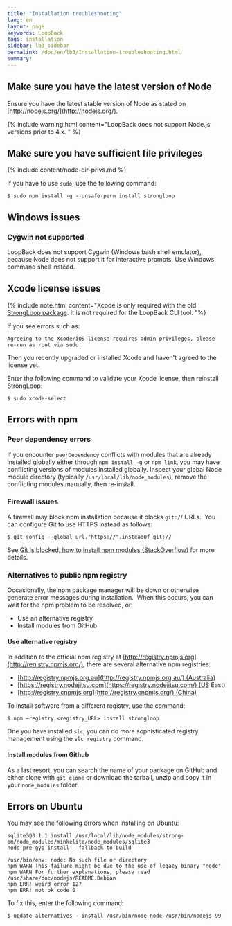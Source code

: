 ```yaml
---
title: "Installation troubleshooting"
lang: en
layout: page
keywords: LoopBack
tags: installation
sidebar: lb3_sidebar
permalink: /doc/en/lb3/Installation-troubleshooting.html
summary:
---
```


## Make sure you have the latest version of Node

Ensure you have the latest stable version of Node as stated on [http://nodejs.org/](http://nodejs.org/).  

{% include warning.html content="LoopBack does not support Node.js versions prior to 4.x.
" %}

## Make sure you have sufficient file privileges

{% include content/node-dir-privs.md %}

If you have to use `sudo`, use the following command:

`$ sudo npm install -g --unsafe-perm install strongloop`

## Windows issues

### Cygwin not supported

LoopBack does not support Cygwin (Windows bash shell emulator), because Node does not support it for interactive prompts. Use Windows command shell instead.

## Xcode license issues

{% include note.html content="Xcode is only required with the old [StrongLoop package](Installing-StrongLoop.html).  It is not required for the LoopBack CLI tool. "%}

If you see errors such as:

`Agreeing to the Xcode/iOS license requires admin privileges, please re-run as root via sudo.`

Then you recently upgraded or installed Xcode and haven't agreed to the license yet. 

Enter the following command to validate your Xcode license, then reinstall StrongLoop:

`$ sudo xcode-select`

## Errors with npm

### Peer dependency errors

If you encounter `peerDependency` conflicts with modules that are already installed globally either through `npm install -g` or `npm link`, you may have conflicting versions of modules installed globally. Inspect your global Node module directory (typically `/usr/local/lib/node_modules`), remove the conflicting modules manually, then re-install.

### Firewall issues

A firewall may block npm installation because it blocks `git:/`/ URLs.  You can configure Git to use HTTPS instead as follows:

`$ git config --global url."https://".insteadOf git://`

See [Git is blocked, how to install npm modules (StackOverflow)](http://stackoverflow.com/questions/15903275/git-is-blocked-how-to-install-npm-modules) for more details.

### Alternatives to public npm registry

Occasionally, the npm package manager will be down or otherwise generate error messages during installation.  When this occurs, you can wait for the npm problem to be resolved, or:

*   Use an alternative registry
*   Install modules from GitHub

####  Use alternative registry

In addition to the official npm registry at [http://registry.npmjs.org](http://registry.npmjs.org/), there are several alternative npm registries:

*   [http://registry.npmjs.org.au](http://registry.npmjs.org.au/) (Australia)
*   [https://registry.nodejitsu.com](https://registry.nodejitsu.com/) (US East)
*   [http://registry.cnpmjs.org](http://registry.cnpmjs.org/) (China)

To install software from a different registry, use the command:

`$ npm —registry <registry_URL> install strongloop`

One you have installed `slc`, you can do more sophisticated registry management using the `slc registry` command.  

#### Install modules from Github

As a last resort, you can search the name of your package on GitHub and either clone with `git clone` or download the tarball, unzip and copy it in your `node_modules` folder.

## Errors on Ubuntu

You may see the following errors when installing on Ubuntu:

```
sqlite3@3.1.1 install /usr/local/lib/node_modules/strong-pm/node_modules/minkelite/node_modules/sqlite3
node-pre-gyp install --fallback-to-build

/usr/bin/env: node: No such file or directory
npm WARN This failure might be due to the use of legacy binary "node"
npm WARN For further explanations, please read
/usr/share/doc/nodejs/README.Debian
npm ERR! weird error 127
npm ERR! not ok code 0
```

To fix this, enter the following command:

`$ update-alternatives --install /usr/bin/node node /usr/bin/nodejs 99`
